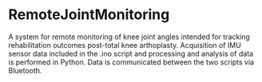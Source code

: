 # RemoteJointMonitoring
A system for remote monitoring of knee joint angles intended for tracking rehabilitation outcomes post-total knee arthoplasty.
Acquisition of IMU sensor data included in the .ino script and processing and analysis of data is performed in Python. Data is communicated between the two scripts via Bluetooth. 
